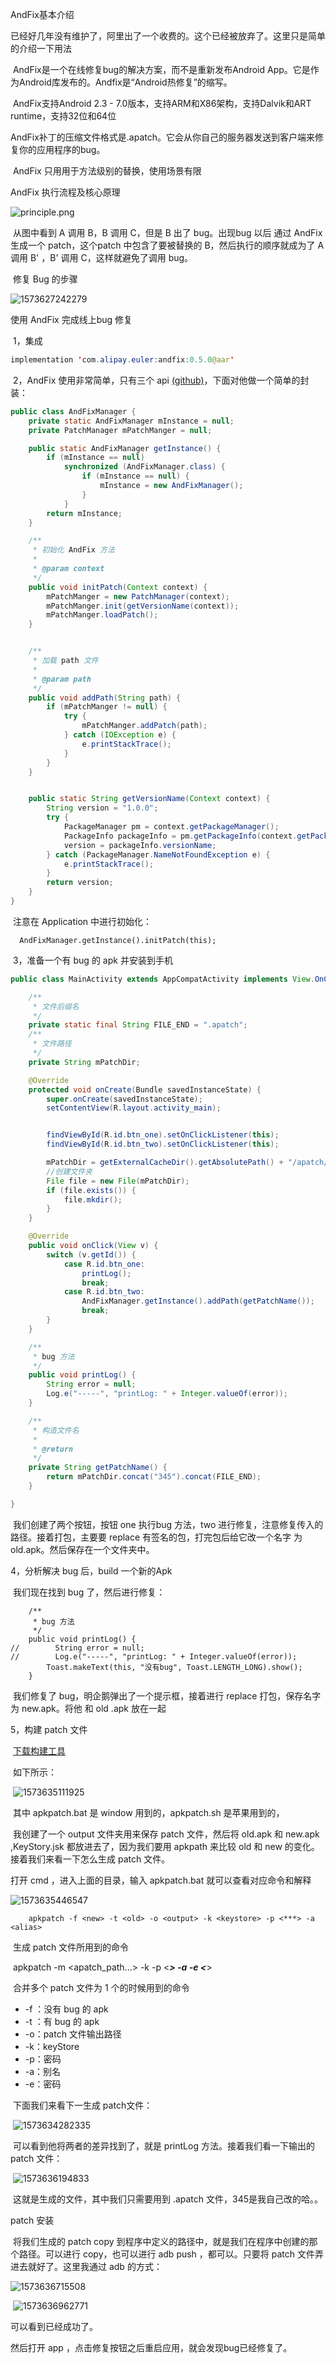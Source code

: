 AndFix基本介绍

​		已经好几年没有维护了，阿里出了一个收费的。这个已经被放弃了。这里只是简单的介绍一下用法

​		AndFix是一个在线修复bug的解决方案，而不是重新发布Android App。它是作为Android库发布的。Andfix是“Android热修复”的缩写。

​		 AndFix支持Android 2.3 - 7.0版本，支持ARM和X86架构，支持Dalvik和ART runtime，支持32位和64位 

​		 AndFix补丁的压缩文件格式是.apatch。它会从你自己的服务器发送到客户端来修复你的应用程序的bug。 

​		AndFix 只用用于方法级别的替换，使用场景有限

AndFix 执行流程及核心原理

![principle.png](5%EF%BC%8CAndFix%20%E4%BD%BF%E7%94%A8%E8%AF%A6%E8%A7%A3.assets/principle.png) 

​		从图中看到 A 调用 B，B 调用 C，但是 B 出了 bug。出现bug 以后 通过 AndFix 生成一个 patch，这个patch 中包含了要被替换的 B，然后执行的顺序就成为了 A 调用 B' ，B' 调用 C，这样就避免了调用 bug。

​		修复 Bug 的步骤

![1573627242279](5%EF%BC%8CAndFix%20%E4%BD%BF%E7%94%A8%E8%AF%A6%E8%A7%A3.assets/1573627242279.png)

使用 AndFix 完成线上bug 修复

​	1，集成 

```java
implementation 'com.alipay.euler:andfix:0.5.0@aar'
```

​	2，AndFix 使用非常简单，只有三个 api [(github)](https://github.com/alibaba/AndFix)，下面对他做一个简单的封装：

```java
public class AndFixManager {
    private static AndFixManager mInstance = null;
    private PatchManager mPatchManger = null;

    public static AndFixManager getInstance() {
        if (mInstance == null)
            synchronized (AndFixManager.class) {
                if (mInstance == null) {
                    mInstance = new AndFixManager();
                }
            }
        return mInstance;
    }

    /**
     * 初始化 AndFix 方法
     *
     * @param context
     */
    public void initPatch(Context context) {
        mPatchManger = new PatchManager(context);
        mPatchManger.init(getVersionName(context));
        mPatchManger.loadPatch();
    }


    /**
     * 加载 path 文件
     *
     * @param path
     */
    public void addPath(String path) {
        if (mPatchManger != null) {
            try {
                mPatchManger.addPatch(path);
            } catch (IOException e) {
                e.printStackTrace();
            }
        }
    }


    public static String getVersionName(Context context) {
        String version = "1.0.0";
        try {
            PackageManager pm = context.getPackageManager();
            PackageInfo packageInfo = pm.getPackageInfo(context.getPackageName(), 0);
            version = packageInfo.versionName;
        } catch (PackageManager.NameNotFoundException e) {
            e.printStackTrace();
        }
        return version;
    }
}
```

​	注意在 Application 中进行初始化：

```
  AndFixManager.getInstance().initPatch(this);
```

​	3，准备一个有 bug 的 apk 并安装到手机

```java
public class MainActivity extends AppCompatActivity implements View.OnClickListener {

    /**
     * 文件后缀名
     */
    private static final String FILE_END = ".apatch";
    /**
     * 文件路径
     */
    private String mPatchDir;

    @Override
    protected void onCreate(Bundle savedInstanceState) {
        super.onCreate(savedInstanceState);
        setContentView(R.layout.activity_main);


        findViewById(R.id.btn_one).setOnClickListener(this);
        findViewById(R.id.btn_two).setOnClickListener(this);

        mPatchDir = getExternalCacheDir().getAbsolutePath() + "/apatch/";
        //创建文件夹
        File file = new File(mPatchDir);
        if (file.exists()) {
            file.mkdir();
        }
    }

    @Override
    public void onClick(View v) {
        switch (v.getId()) {
            case R.id.btn_one:
                printLog();
                break;
            case R.id.btn_two:
                AndFixManager.getInstance().addPath(getPatchName());
                break;
        }
    }

    /**
     * bug 方法
     */
    public void printLog() {
        String error = null;
        Log.e("-----", "printLog: " + Integer.valueOf(error));
    }

    /**
     * 构造文件名
     *
     * @return
     */
    private String getPatchName() {
        return mPatchDir.concat("345").concat(FILE_END);
    }

}
```

​		我们创建了两个按钮，按钮 one 执行bug 方法，two 进行修复，注意修复传入的路径。接着打包，主要要 replace 有签名的包，打完包后给它改一个名字 为 old.apk。然后保存在一个文件夹中。

4，分析解决 bug 后，build 一个新的Apk 

​		我们现在找到 bug 了，然后进行修复：	

```
	/**
     * bug 方法
     */
    public void printLog() {
//        String error = null;
//        Log.e("-----", "printLog: " + Integer.valueOf(error));
        Toast.makeText(this, "没有bug", Toast.LENGTH_LONG).show();
    }
```

​		我们修复了 bug，明企鹅弹出了一个提示框，接着进行 replace 打包，保存名字为 new.apk。将他 和 old .apk 放在一起

5，构建 patch 文件

​		[下载构建工具](https://github.com/alibaba/AndFix/blob/master/tools/apkpatch-1.0.3.zip)

​		如下所示：

​		![1573635111925](5%EF%BC%8CAndFix%20%E4%BD%BF%E7%94%A8%E8%AF%A6%E8%A7%A3.assets/1573635111925.png)

​		其中 apkpatch.bat 是 window 用到的，apkpatch.sh 是苹果用到的，

​		我创建了一个 output 文件夹用来保存 patch 文件，然后将 old.apk 和 new.apk ,KeyStory.jsk 都放进去了，因为我们要用 apkpath 来比较 old 和 new 的变化。接着我们来看一下怎么生成 patch 文件。



打开 cmd ，进入上面的目录，输入 apkpatch.bat 就可以查看对应命令和解释

![1573635446547](5%EF%BC%8CAndFix%20%E4%BD%BF%E7%94%A8%E8%AF%A6%E8%A7%A3.assets/1573635446547.png)

 		apkpatch -f <new> -t <old> -o <output> -k <keystore> -p <***> -a <alias>

​			生成 patch 文件所用到的命令

​		 apkpatch -m <apatch_path...> -k <keystore> -p <***> -a <alias> -e <***>

​			合并多个 patch 文件为 1 个的时候用到的命令

- -f ：没有 bug 的 apk
- -t ：有 bug 的 apk
- -o：patch 文件输出路径
- -k：keyStore 
- -p：密码
- -a：别名
- -e：密码

​		下面我们来看下一生成 patch文件：

​		![1573634282335](5%EF%BC%8CAndFix%20%E4%BD%BF%E7%94%A8%E8%AF%A6%E8%A7%A3.assets/1573634282335.png)

​		可以看到他将两者的差异找到了，就是 printLog 方法。接着我们看一下输出的 patch 文件：

​		![1573636194833](5%EF%BC%8CAndFix%20%E4%BD%BF%E7%94%A8%E8%AF%A6%E8%A7%A3.assets/1573636194833.png)

​		这就是生成的文件，其中我们只需要用到 .apatch 文件，345是我自己改的哈。。

patch 安装

​		将我们生成的 patch copy 到程序中定义的路径中，就是我们在程序中创建的那个路径。可以进行 copy，也可以进行 adb push ，都可以。只要将 patch 文件弄进去就好了。这里我通过 adb 的方式：

![1573636715508](5%EF%BC%8CAndFix%20%E4%BD%BF%E7%94%A8%E8%AF%A6%E8%A7%A3.assets/1573636715508.png)

​	![1573636962771](5%EF%BC%8CAndFix%20%E4%BD%BF%E7%94%A8%E8%AF%A6%E8%A7%A3.assets/1573636962771.png)

可以看到已经成功了。



然后打开 app ，点击修复按钮之后重启应用，就会发现bug已经修复了。

​		
